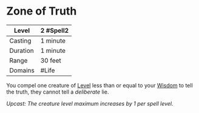 # Zone of Truth

| Level    | 2 #Spell2 |
| -------- | --------- |
| Casting  | 1 minute  |
| Duration | 1 minute  |
| Range    | 30 feet   |
| Domains  | #Life     |

You compel one creature of [Level](../../../../Player%20Characters/Derived%20Statistics/Level.md) less than or equal to your [Wisdom](../../../../Player%20Characters/Chosen%20Statistics/Wisdom.md) to tell the truth, they cannot tell a *deliberate* lie.


*Upcast: The creature level maximum increases by 1 per spell level.*
